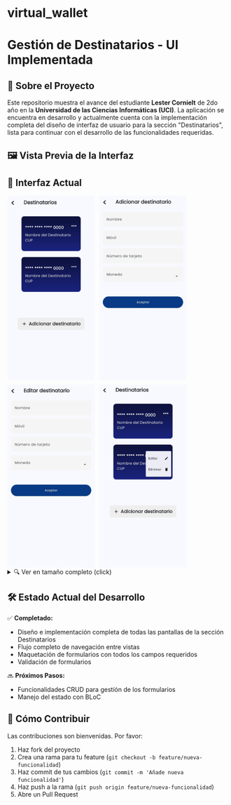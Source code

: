# virtual_wallet

# Gestión de Destinatarios - UI Implementada

## 📌 Sobre el Proyecto

Este repositorio muestra el avance del estudiante **Lester Cornielt** de 2do año en la **Universidad de las Ciencias Informáticas (UCI)**. La aplicación se encuentra en desarrollo y actualmente cuenta con la implementación completa del diseño de interfaz de usuario para la sección "Destinatarios", lista para continuar con el desarrollo de las funcionalidades requeridas.

## 🖼️ Vista Previa de la Interfaz

## 📱 Interfaz Actual

<div style="display: flex; flex-wrap: wrap; gap: 10px;">
  <img src="/screenshots/recipients_page.jpg" width="200" alt="Pantalla principal">
  <img src="/screenshots/add_recipients_page.jpg" width="200" alt="Añadir destinatario">
  <img src="/screenshots/edit_recipients_page.jpg" width="200" alt="Editar destinatario">
  <img src="/screenshots/recipients_page_popup_menu.jpg" width="200" alt="PopUp Editar/Eliminar destinatario">
</div>

<details>
<summary>🔍 Ver en tamaño completo (click)</summary>
</details>

## 🛠️ Estado Actual del Desarrollo

✅ **Completado:**
- Diseño e implementación completa de todas las pantallas de la sección Destinatarios
- Flujo completo de navegación entre vistas
- Maquetación de formularios con todos los campos requeridos
- Validación de formularios

🔜 **Próximos Pasos:**
- Funcionalidades CRUD para gestíón de los formularios
- Manejo del estado con BLoC

## 🤝 Cómo Contribuir
Las contribuciones son bienvenidas. Por favor:
1. Haz fork del proyecto
2. Crea una rama para tu feature (`git checkout -b feature/nueva-funcionalidad`)
3. Haz commit de tus cambios (`git commit -m 'Añade nueva funcionalidad'`)
4. Haz push a la rama (`git push origin feature/nueva-funcionalidad`)
5. Abre un Pull Request

